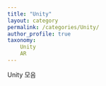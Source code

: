 ```yaml
---
title: "Unity"
layout: category
permalink: /categories/Unity/
author_profile: true
taxonomy: 
    Unity
    AR
---
```

Unity 모음
